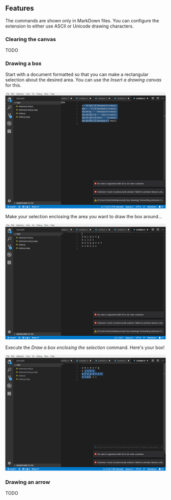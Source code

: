 
## Features

The commands are shown only in MarkDown files. You can configure the extension to either use ASCII or Unicode drawing characters.

### Clearing the canvas

TODO

### Drawing a box

Start with a document formatted so that you can make a rectangular selection about the desired area. You can use the *Insert a drawing canvas* for this.

![box-canvas](box-canvas.png)

Make your selection enclosing the area you want to draw the box around…

![box-selection](box-selection.png)

Execute the *Draw a box enclosing the selection* command. Here's your box!

![box-box](box-box.png)

### Drawing an arrow

TODO


